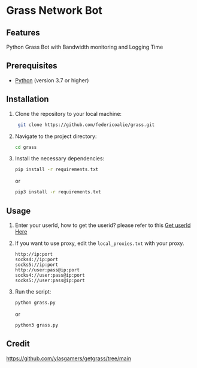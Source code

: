 # Grass Network Bot

## Features
Python Grass Bot with Bandwidth monitoring and Logging Time

## Prerequisites
- [Python](https://www.python.org/) (version 3.7 or higher)

## Installation

1. Clone the repository to your local machine:
   ```bash
	git clone https://github.com/federicoalie/grass.git
   ```
2. Navigate to the project directory:
	```bash
	cd grass
	```
3. Install the necessary dependencies:
	```bash
	pip install -r requirements.txt
	```
 
 	or
 
 	```bash
 	pip3 install -r requirements.txt
	```

## Usage

1. Enter your userId, how to get the userid? please refer to this
   [Get userId Here](https://github.com/federicoalie/grass/blob/main/getuserid.md)

3. If you want to use proxy, edit the `local_proxies.txt` with your proxy.
	```
 	http://ip:port
	socks4://ip:port
	socks5://ip:port
	http://user:pass@ip:port
	socks4://user:pass@ip:port
	socks5://user:pass@ip:port
 	```
4. Run the script:
	```bash
	python grass.py
	```
 
  	or
  
  	```bash
 	python3 grass.py
 	```

## Credit
https://github.com/ylasgamers/getgrass/tree/main
